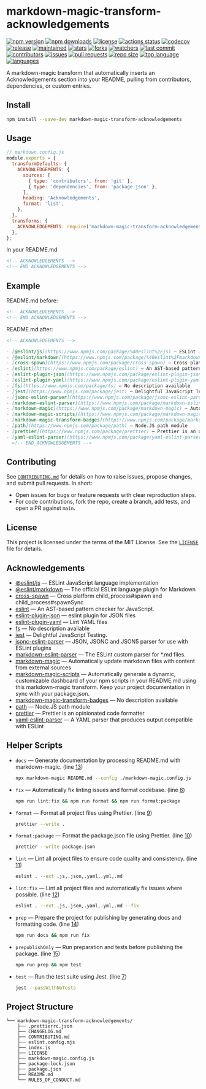 # markdown-magic-transform-acknowledgements

<!-- doc-gen BADGES -->

[![npm version](https://img.shields.io/npm/v/markdown-magic-transform-acknowledgements.svg)](https://www.npmjs.com/package/markdown-magic-transform-acknowledgements) [![npm downloads](https://img.shields.io/npm/dw/markdown-magic-transform-acknowledgements.svg)](https://www.npmjs.com/package/markdown-magic-transform-acknowledgements) [![license](https://img.shields.io/badge/license-MIT-blue.svg)](https://www.npmjs.com/package/markdown-magic-transform-acknowledgements) [![actions status](https://img.shields.io/github/actions/workflow/status/ioncakephper/markdown-magic-transform-acknowledgements/ci.yml?branch=main)](https://github.com/ioncakephper/markdown-magic-transform-acknowledgements/actions) [![codecov](https://img.shields.io/codecov/c/github/ioncakephper/markdown-magic-transform-acknowledgements?branch=main)](https://codecov.io/gh/ioncakephper/markdown-magic-transform-acknowledgements) [![release](https://img.shields.io/github/v/release/ioncakephper/markdown-magic-transform-acknowledgements)](https://github.com/ioncakephper/markdown-magic-transform-acknowledgements/releases) [![maintained](https://img.shields.io/github/commit-activity/y/ioncakephper/markdown-magic-transform-acknowledgements)](https://github.com/ioncakephper/markdown-magic-transform-acknowledgements/graphs/commit-activity) [![stars](https://img.shields.io/github/stars/ioncakephper/markdown-magic-transform-acknowledgements)](https://github.com/ioncakephper/markdown-magic-transform-acknowledgements/stargazers) [![forks](https://img.shields.io/github/forks/ioncakephper/markdown-magic-transform-acknowledgements)](https://github.com/ioncakephper/markdown-magic-transform-acknowledgements/network/members) [![watchers](https://img.shields.io/github/watchers/ioncakephper/markdown-magic-transform-acknowledgements)](https://github.com/ioncakephper/markdown-magic-transform-acknowledgements/watchers) [![last commit](https://img.shields.io/github/last-commit/ioncakephper/markdown-magic-transform-acknowledgements)](https://github.com/ioncakephper/markdown-magic-transform-acknowledgements/commits) [![contributors](https://img.shields.io/github/contributors/ioncakephper/markdown-magic-transform-acknowledgements)](https://github.com/ioncakephper/markdown-magic-transform-acknowledgements/graphs/contributors) [![issues](https://img.shields.io/github/issues/ioncakephper/markdown-magic-transform-acknowledgements)](https://github.com/ioncakephper/markdown-magic-transform-acknowledgements/issues) [![pull requests](https://img.shields.io/github/issues-pr/ioncakephper/markdown-magic-transform-acknowledgements)](https://github.com/ioncakephper/markdown-magic-transform-acknowledgements/pulls) [![repo size](https://img.shields.io/github/repo-size/ioncakephper/markdown-magic-transform-acknowledgements)](https://github.com/ioncakephper/markdown-magic-transform-acknowledgements) [![top language](https://img.shields.io/github/languages/top/ioncakephper/markdown-magic-transform-acknowledgements)](https://github.com/ioncakephper/markdown-magic-transform-acknowledgements) [![languages](https://img.shields.io/github/languages/count/ioncakephper/markdown-magic-transform-acknowledgements)](https://github.com/ioncakephper/markdown-magic-transform-acknowledgements/search?l=)

<!-- end-doc-gen -->

A markdown-magic transform that automatically inserts an Acknowledgements section into your README, pulling from contributors, dependencies, or custom entries.

## Install

```bash
npm install --save-dev markdown-magic-transform-acknowledgements
```

## Usage

```js
// markdown.config.js
module.exports = {
  transformDefaults: {
    ACKNOWLEDGEMENTS: {
      sources: [
        { type: 'contributors', from: 'git' },
        { type: 'dependencies', from: 'package.json' },
      ],
      heading: 'Acknowledgements',
      format: 'list',
    },
  },
  transforms: {
    ACKNOWLEDGEMENTS: require('markdown-magic-transform-acknowledgements'),
  },
};
```

In your README.md

```markdown
<!-- ACKNOWLEDGEMENTS -->
<!-- END_ACKNOWLEDGEMENTS -->
```

## Example

README.md before:

```markdown
<!-- ACKNOWLEDGEMENTS -->
<!-- END_ACKNOWLEDGEMENTS -->
```

README.md after:

```markdown
<!-- ACKNOWLEDGEMENTS -->

- [@eslint/js](https://www.npmjs.com/package/%40eslint%2Fjs) — ESLint JavaScript language implementation
- [@eslint/markdown](https://www.npmjs.com/package/%40eslint%2Fmarkdown) — The official ESLint language plugin for Markdown
- [cross-spawn](https://www.npmjs.com/package/cross-spawn) — Cross platform child_process#spawn and child_process#spawnSync
- [eslint](https://www.npmjs.com/package/eslint) — An AST-based pattern checker for JavaScript.
- [eslint-plugin-json](https://www.npmjs.com/package/eslint-plugin-json) — eslint plugin for JSON files
- [eslint-plugin-yaml](https://www.npmjs.com/package/eslint-plugin-yaml) — Lint YAML files
- [fs](https://www.npmjs.com/package/fs) — No description available
- [jest](https://www.npmjs.com/package/jest) — Delightful JavaScript Testing.
- [jsonc-eslint-parser](https://www.npmjs.com/package/jsonc-eslint-parser) — JSON, JSONC and JSON5 parser for use with ESLint plugins
- [markdown-eslint-parser](https://www.npmjs.com/package/markdown-eslint-parser) — The ESLint custom parser for \*.md files.
- [markdown-magic](https://www.npmjs.com/package/markdown-magic) — Automatically update markdown files with content from external sources
- [markdown-magic-scripts](https://www.npmjs.com/package/markdown-magic-scripts) — Automatically generate a dynamic, customizable dashboard of your npm scripts in your README.md using this markdown-magic transform. Keep your project documentation in sync with your package.json.
- [markdown-magic-transform-badges](https://www.npmjs.com/package/markdown-magic-transform-badges) — No description available
- [path](https://www.npmjs.com/package/path) — Node.JS path module
- [prettier](https://www.npmjs.com/package/prettier) — Prettier is an opinionated code formatter
- [yaml-eslint-parser](https://www.npmjs.com/package/yaml-eslint-parser) — A YAML parser that produces output compatible with ESLint
  <!-- END_ACKNOWLEDGEMENTS -->
```

## Contributing

See [`CONTRIBUTING.md`](CONTRIBUTING.md) for details on how to raise issues, propose changes, and submit pull requests. In short:

- Open issues for bugs or feature requests with clear reproduction steps.
- For code contributions, fork the repo, create a branch, add tests, and open a PR against `main`.

## License

This project is licensed under the terms of the MIT License. See the [`LICENSE`](LICENSE) file for details.

## Acknowledgements

<!-- doc-gen ACKNOWLEDGEMENTS -->

- [@eslint/js](https://www.npmjs.com/package/%40eslint%2Fjs) — ESLint JavaScript language implementation
- [@eslint/markdown](https://www.npmjs.com/package/%40eslint%2Fmarkdown) — The official ESLint language plugin for Markdown
- [cross-spawn](https://www.npmjs.com/package/cross-spawn) — Cross platform child_process#spawn and child_process#spawnSync
- [eslint](https://www.npmjs.com/package/eslint) — An AST-based pattern checker for JavaScript.
- [eslint-plugin-json](https://www.npmjs.com/package/eslint-plugin-json) — eslint plugin for JSON files
- [eslint-plugin-yaml](https://www.npmjs.com/package/eslint-plugin-yaml) — Lint YAML files
- [fs](https://www.npmjs.com/package/fs) — No description available
- [jest](https://www.npmjs.com/package/jest) — Delightful JavaScript Testing.
- [jsonc-eslint-parser](https://www.npmjs.com/package/jsonc-eslint-parser) — JSON, JSONC and JSON5 parser for use with ESLint plugins
- [markdown-eslint-parser](https://www.npmjs.com/package/markdown-eslint-parser) — The ESLint custom parser for \*.md files.
- [markdown-magic](https://www.npmjs.com/package/markdown-magic) — Automatically update markdown files with content from external sources
- [markdown-magic-scripts](https://www.npmjs.com/package/markdown-magic-scripts) — Automatically generate a dynamic, customizable dashboard of your npm scripts in your README.md using this markdown-magic transform. Keep your project documentation in sync with your package.json.
- [markdown-magic-transform-badges](https://www.npmjs.com/package/markdown-magic-transform-badges) — No description available
- [path](https://www.npmjs.com/package/path) — Node.JS path module
- [prettier](https://www.npmjs.com/package/prettier) — Prettier is an opinionated code formatter
- [yaml-eslint-parser](https://www.npmjs.com/package/yaml-eslint-parser) — A YAML parser that produces output compatible with ESLint
<!-- end-doc-gen -->

## Helper Scripts

<!-- doc-gen SCRIPTS format=list -->

- `docs` — Generate documentation by processing README.md with markdown-magic. (line [13](./package.json#L13))

  ```bash
  npx markdown-magic README.md --config ./markdown-magic.config.js
  ```

- `fix` — Automatically fix linting issues and format codebase. (line [8](./package.json#L8))

  ```bash
  npm run lint:fix && npm run format && npm run format:package
  ```

- `format` — Format all project files using Prettier. (line [9](./package.json#L9))

  ```bash
  prettier --write .
  ```

- `format:package` — Format the package.json file using Prettier. (line [10](./package.json#L10))

  ```bash
  prettier --write package.json
  ```

- `lint` — Lint all project files to ensure code quality and consistency. (line [11](./package.json#L11))

  ```bash
  eslint . --ext .js,.json,.yaml,.yml,.md
  ```

- `lint:fix` — Lint all project files and automatically fix issues where possible. (line [12](./package.json#L12))

  ```bash
  eslint . --ext .js,.json,.yaml,.yml,.md --fix
  ```

- `prep` — Prepare the project for publishing by generating docs and formatting code. (line [14](./package.json#L14))

  ```bash
  npm run docs && npm run fix
  ```

- `prepublishOnly` — Run preparation and tests before publishing the package. (line [15](./package.json#L15))

  ```bash
  npm run prep && npm test
  ```

- `test` — Run the test suite using Jest. (line [7](./package.json#L7))

  ```bash
  jest --passWithNoTests
  ```

  <!-- end-doc-gen -->

## Project Structure

<!-- doc-gen fileTree -->

```
└── markdown-magic-transform-acknowledgements/
    ├── .prettierrc.json
    ├── CHANGELOG.md
    ├── CONTRIBUTING.md
    ├── eslint.config.mjs
    ├── index.js
    ├── LICENSE
    ├── markdown-magic.config.js
    ├── package-lock.json
    ├── package.json
    ├── README.md
    └── RULES_OF_CONDUCT.md
```

<!-- end-doc-gen -->
